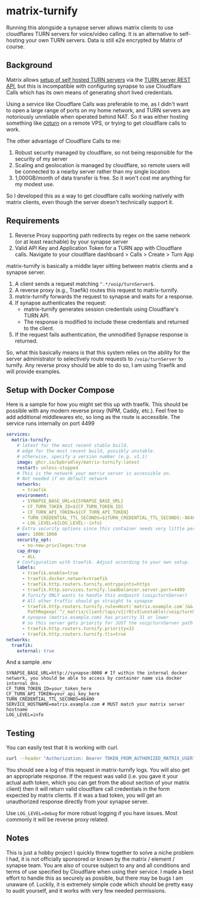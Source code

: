 # matrix-turnify

Running this alongside a synapse server allows matrix clients to use cloudflares TURN servers for voice/video calling.
It is an alternative to self-hosting your own TURN servers. Data is still e2e encrypted by Matrix of course.

## Background

Matrix allows [setup of self hosted TURN servers](https://element-hq.github.io/synapse/latest/turn-howto.html)
via the [TURN server REST API](https://tools.ietf.org/html/draft-uberti-behave-turn-rest-00), but this is incompatible
with configuring synapse to use Cloudflare Calls which has its own means of generating short lived credentials.

Using a service like Cloudflare Calls was preferable to me, as I didn't want to open a large range of ports on my home network,
and TURN servers are notoriously unreliable when operated behind NAT. So it was either hosting something like [coturn](https://github.com/coturn/coturn)
on a remote VPS, or trying to get cloudflare calls to work.

The other advantage of Cloudflare Calls to me:

1. Robust security managed by cloudflare, so not being responsible for the security of my server
2. Scaling and geolocation is managed by cloudflare, so remote users will be connected to a nearby server rather than my single location
3. 1,000GB/month of data transfer is free. So it won't cost me anything for my modest use.

So I developed this as a way to get cloudflare calls working natively with matrix clients, even though the server doesn't technically support it.

## Requirements

1. Reverse Proxy supporting path redirects by regex on the same network (or at least reachable) by your synapse server
2. Valid API Key and Application Token for a TURN app with Cloudflare calls. Navigate to your cloudflare dashboard > Calls > Create > Turn App

matrix-turnify is basically a middle layer sitting between matrix clients and a synapse server.

1. A client sends a request matching `^.*/voip/turnServer$`.
2. A reverse proxy (e.g., Traefik) routes this request to matrix-turnify.
3. matrix-turnify forwards the request to synapse and waits for a response.
4. If synapse authenticates the request:
   - matrix-turnify generates session credentials using Cloudflare's TURN API.
   - The response is modified to include these credentials and returned to the client.
5. If the request fails authentication, the unmodified Synapse response is returned.

So, what this basically means is that this system relies on the ability for the server administrator to selectively route requests to `/voip/turnServer`
to turnify. Any reverse proxy should be able to do so, I am using Traefik and will provide examples.

## Setup with Docker Compose

Here is a sample for how you might set this up with traefik. This should be possible with any modern reverse proxy (NPM, Caddy, etc.).
Feel free to add additional middlewares etc, so long as the route is accessible. The service runs internally on port 4499

```yaml
services:
  matrix-turnify:
    # latest for the most recent stable build.
    # edge for the most recent build, possibly unstable.
    # otherwise, specify a version number (e.g. v1.1)
    image: ghcr.io/bpbradley/matrix-turnify:latest
    restart: unless-stopped
    # This is the network your matrix server is accessible on. 
    # Not needed if on default network
    networks:
      - traefik
    environment:
      - SYNAPSE_BASE_URL=${SYNAPSE_BASE_URL}
      - CF_TURN_TOKEN_ID=${CF_TURN_TOKEN_ID}
      - CF_TURN_API_TOKEN=${CF_TURN_API_TOKEN}
      - TURN_CREDENTIAL_TTL_SECONDS=${TURN_CREDENTIAL_TTL_SECONDS:-86400}
      - LOG_LEVEL=${LOG_LEVEL:-info}
    # Extra security options since this container needs very little permissions
    user: 1000:1000
    security_opt:
      - no-new-privileges:true
    cap_drop:
      - ALL
    # Configuration with traefik. Adjust according to your own setup. 
    labels:
      - traefik.enable=true
      - traefik.docker.network=traefik
      - traefik.http.routers.turnify.entrypoints=https
      - traefik.http.services.turnify.loadbalancer.server.port=4499
      # Turnify ONLY wants to handle this endpoint (voip/turnServer)
      # All other traffic should go straight to synapse
      - traefik.http.routers.turnify.rule=Host(`matrix.example.com`)&&
        PathRegexp(`^/_matrix/client/(api/v1|r0|v3|unstable)/voip/turnServer$`)
      # synapse (matrix.example.com) has priority 31 or lower
      # so this server gets priority for JUST the voip/turnServer path above
      - traefik.http.routers.turnify.priority=32 
      - traefik.http.routers.turnify.tls=true
networks:
  traefik:
    external: true
```

And a sample .env

```env
SYNAPSE_BASE_URL=http://synapse:8008 # If within the internal docker network, you should be able to access by container name via docker internal dns.
CF_TURN_TOKEN_ID=your_token_here
CF_TURN_API_TOKEN=your_api_key_here
TURN_CREDENTIAL_TTL_SECONDS=86400
SERVICE_HOSTNAME=matrix.example.com # MUST match your matrix server hostname
LOG_LEVEL=info
```

## Testing

You can easily test that it is working with curl.

 ```sh
 curl --header "Authorization: Bearer TOKEN_FROM_AUTHORIZED_MATRIX_USER" -X GET https://matrix.example.com/_matrix/client/v3/voip/turnServer
 ```

You should see a log of this request in matrix-turnify logs. You will also get an appropriate response. If the request was valid (i.e. you gave it your
actual auth token, which you can get from the about section of your matrix client) then it will return valid cloudflare call credentials in the form
expected by matrix clients. If it was a bad token, you will get an unauthorized response directly from your synapse server.

Use `LOG_LEVEL=debug` for more robust logging if you have issues. Most commonly it will be reverse proxy related.

## Notes

This is just a hobby project I quickly threw together to solve a niche problem I had, it is not officially sponsored or known by the matrix / element / synapse
team. You are also of course subject to any and all conditions and terms of use specified by Cloudflare when using their service. I made a best effort to handle this
as securely as possible, but there may be bugs I am unaware of. Luckily, it is extremely simple code which should be pretty easy to audit yourself, and it works with
very few needed permissions.
